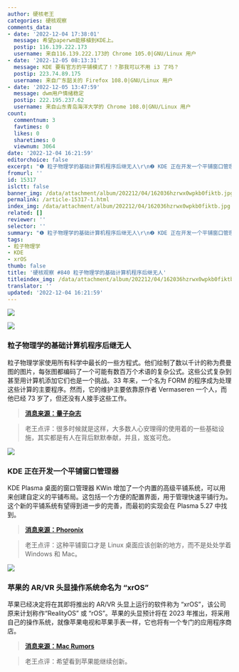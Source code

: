 ```yaml
---
author: 硬核老王
categories: 硬核观察
comments_data:
- date: '2022-12-04 17:38:01'
  message: 希望paperwm能移植到KDE上。
  postip: 116.139.222.173
  username: 来自116.139.222.173的 Chrome 105.0|GNU/Linux 用户
- date: '2022-12-05 08:13:31'
  message: KDE 要有官方的平铺模式了！？那我可以不用 i3 了吗？
  postip: 223.74.89.175
  username: 来自广东韶关的 Firefox 108.0|GNU/Linux 用户
- date: '2022-12-05 13:47:59'
  message: dwm用户情绪稳定
  postip: 222.195.237.62
  username: 来自山东青岛海洋大学的 Chrome 108.0|GNU/Linux 用户
count:
  commentnum: 3
  favtimes: 0
  likes: 0
  sharetimes: 0
  viewnum: 3064
date: '2022-12-04 16:21:59'
editorchoice: false
excerpt: "❶ 粒子物理学的基础计算机程序后继无人\r\n❷ KDE 正在开发一个平铺窗口管理器\r\n❸ 苹果的 AR/VR 头显操作系统命名为 “xrOS”"
fromurl: ''
id: 15317
islctt: false
banner_img: /data/attachment/album/202212/04/162036hzrwx0wpkb0fiktb.jpg
permalink: /article-15317-1.html
index_img: /data/attachment/album/202212/04/162036hzrwx0wpkb0fiktb.jpg
related: []
reviewer: ''
selector: ''
summary: "❶ 粒子物理学的基础计算机程序后继无人\r\n❷ KDE 正在开发一个平铺窗口管理器\r\n❸ 苹果的 AR/VR 头显操作系统命名为 “xrOS”"
tags:
- 粒子物理学
- KDE
- xrOS
thumb: false
title: '硬核观察 #840 粒子物理学的基础计算机程序后继无人'
titleindex_img: /data/attachment/album/202212/04/162036hzrwx0wpkb0fiktb.jpg
translator: ''
updated: '2022-12-04 16:21:59'
---
```


![](/data/attachment/album/202212/04/162036hzrwx0wpkb0fiktb.jpg)


![](/data/attachment/album/202212/04/162045j8swtsvt7s8vevmq.jpg)


### 粒子物理学的基础计算机程序后继无人


粒子物理学家使用所有科学中最长的一些方程式。他们绘制了数以千计的称为费曼图的图片，每张图都编码了一个可能有数百万个术语的复杂公式。这些公式复杂到甚至用计算机添加它们也是一个挑战。33 年来，一个名为 FORM 的程序成为处理这些计算的主要程序。然而，它的维护主要依靠原作者 Vermaseren 一个人，而他已经 73 岁了，但还没有人接手这些工作。



> 
> **[消息来源：量子杂志](https://www.quantamagazine.org/crucial-computer-program-for-particle-physics-at-risk-of-obsolescence-20221201)**
> 
> 
> 



> 
> 老王点评：很多时候就是这样，大多数人心安理得的使用着的一些基础设施，其实都是有人在背后默默奉献，并且，岌岌可危。
> 
> 
> 


![](/data/attachment/album/202212/04/162059qkvnoo7oqaa9ho3t.jpg)


### KDE 正在开发一个平铺窗口管理器


KDE Plasma 桌面的窗口管理器 KWin 增加了一个内置的高级平铺系统，可以用来创建自定义的平铺布局。这包括一个方便的配置界面，用于管理快速平铺行为。这个新的平铺系统有望得到进一步的完善，而最初的实现会在 Plasma 5.27 中找到。



> 
> **[消息来源：Phoronix](https://www.phoronix.com/news/KDE-Advanced-Tiling-System)**
> 
> 
> 



> 
> 老王点评：这种平铺窗口才是 Linux 桌面应该创新的地方，而不是处处学着 Windows 和 Mac。
> 
> 
> 


![](/data/attachment/album/202212/04/162115y6ndknpdjcrbz51s.jpg)


### 苹果的 AR/VR 头显操作系统命名为 “xrOS”


苹果已经决定将在其即将推出的 AR/VR 头显上运行的软件称为 “xrOS”，该公司原来计划称作“RealityOS” 或 “rOS”。苹果的头显预计将在 2023 年推出，将采用自己的操作系统，就像苹果电视和苹果手表一样，它也将有一个专门的应用程序商店。



> 
> **[消息来源：Mac Rumors](https://www.macrumors.com/2022/12/01/apple-headset-operating-system-xros/)**
> 
> 
> 



> 
> 老王点评：希望看到苹果能继续创新。
> 
> 
>